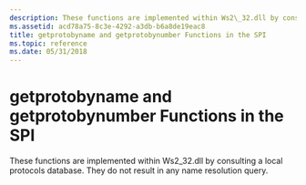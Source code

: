 ```yaml
---
description: These functions are implemented within Ws2\_32.dll by consulting a local protocols database. They do not result in any name resolution query.
ms.assetid: acd78a75-8c3e-4292-a3db-b6a8de19eac8
title: getprotobyname and getprotobynumber Functions in the SPI
ms.topic: reference
ms.date: 05/31/2018
---
```


# getprotobyname and getprotobynumber Functions in the SPI

These functions are implemented within Ws2\_32.dll by consulting a local protocols database. They do not result in any name resolution query.

 

 



